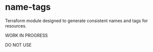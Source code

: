 # name-tags
Terraform module designed to generate consistent names and tags for resources.

WORK IN PROGRESS

DO NOT USE